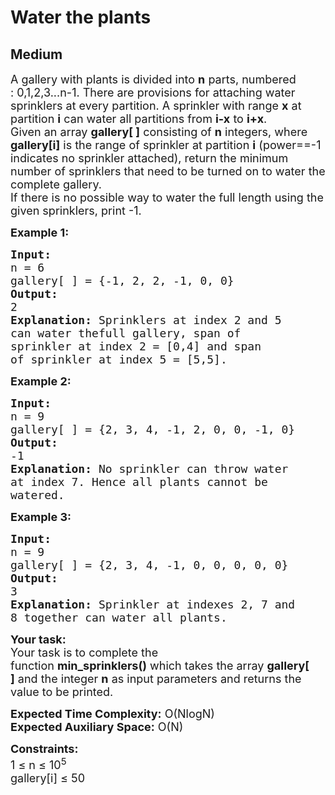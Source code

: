 # Water the plants
## Medium
<div class="problems_problem_content__Xm_eO"><p><span style="font-size:18px">A gallery with plants&nbsp;is divided into <strong>n</strong> parts, numbered :&nbsp;0,1,2,3...n-1. There are provisions&nbsp;for attaching water sprinklers at every partition. A sprinkler with range&nbsp;<strong>x</strong> at partition <strong>i</strong> can water all partitions from <strong>i-x</strong> to <strong>i+x</strong>.<br>
Given an array <strong>gallery[ ]</strong>&nbsp;consisting of <strong>n</strong>&nbsp;integers, where <strong>gallery[i]</strong> is the range of sprinkler at partition <strong>i</strong> (power==-1 indicates no sprinkler attached), return the minimum number of sprinklers that need to be turned on to water the complete gallery.<br>
If there is no possible way to water the full length using the given sprinklers, print -1.</span></p>

<p><span style="font-size:18px"><strong>Example 1:</strong></span></p>

<pre><span style="font-size:18px"><strong>Input:</strong>
n = 6
gallery[ ] = {-1, 2, 2, -1, 0, 0}
<strong>Output:
</strong>2
<strong>Explanation: </strong>Sprinklers at index 2 and 5
can water thefull gallery, span of
sprinkler at index 2 = [0,4] and span
of sprinkler at index 5 = [5,5].</span></pre>

<p><span style="font-size:18px"><strong>Example 2:</strong></span></p>

<pre><span style="font-size:18px"><strong>Input:</strong>
n = 9
gallery[ ] = {2, 3, 4, -1, 2, 0, 0, -1, 0}
<strong>Output:
</strong>-1
<strong>Explanation: </strong>No sprinkler can throw water
at index 7. Hence all plants cannot be
watered.</span></pre>

<p><span style="font-size:18px"><strong>Example 3:</strong></span></p>

<pre><span style="font-size:18px"><strong>Input:</strong>
n = 9
gallery[ ] = {2, 3, 4, -1, 0, 0, 0, 0, 0}
<strong>Output:
</strong>3
<strong>Explanation: </strong>Sprinkler at indexes 2, 7 and
8 together can water all plants.</span></pre>

<p><span style="font-size:18px"><strong>Your task:</strong><br>
Your task is to complete the function&nbsp;<strong>min_sprinklers()</strong>&nbsp;which takes the array&nbsp;<strong>gallery[ ]</strong>&nbsp;and the integer&nbsp;<strong>n</strong>&nbsp;as input parameters and returns the value to be printed.</span></p>

<p><span style="font-size:18px"><strong>Expected Time Complexity:</strong> O(NlogN)<br>
<strong>Expected Auxiliary Space:</strong> O(N)</span></p>

<p><span style="font-size:18px"><strong>Constraints:</strong><br>
1 ≤ n ≤&nbsp;10<sup>5</sup><br>
gallery[i] ≤&nbsp;50</span></p>
</div>
